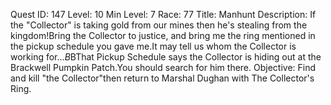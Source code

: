 Quest ID: 147
Level: 10
Min Level: 7
Race: 77
Title: Manhunt
Description: If the "Collector" is taking gold from our mines then he's stealing from the kingdom!Bring the Collector to justice, and bring me the ring mentioned in the pickup schedule you gave me.It may tell us whom the Collector is working for...$B$BThat Pickup Schedule says the Collector is hiding out at the Brackwell Pumpkin Patch.You should search for him there.
Objective: Find and kill "the Collector"then return to Marshal Dughan with The Collector's Ring.
